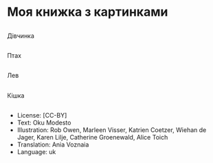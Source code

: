 # Моя книжка з картинками

##
Дівчинка

##
Птах

##
Лев

##
Кішка

##
* License: [CC-BY]
* Text: Oku Modesto
* Illustration: Rob Owen, Marleen Visser, Katrien Coetzer, Wiehan de Jager, Karen Lilje, Catherine Groenewald, Alice Toich
* Translation: Ania Voznaia
* Language: uk
